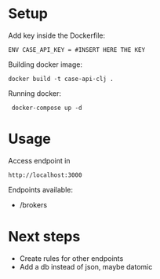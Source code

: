 # Setup

Add key inside the Dockerfile:

    ENV CASE_API_KEY = #INSERT HERE THE KEY

Building docker image:

    docker build -t case-api-clj .

Running docker:

     docker-compose up -d

# Usage
Access endpoint in
    
    http://localhost:3000

Endpoints available:
- /brokers

# Next steps

- Create rules for other endpoints
- Add a db instead of json, maybe datomic